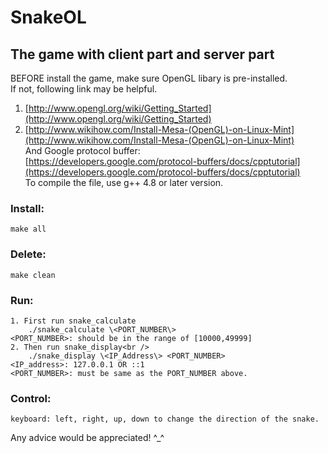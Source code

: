 SnakeOL
=======

The game with client part and server part
-----------------------------------------

BEFORE install the game, make sure OpenGL libary is pre-installed.<br />
If not, following link may be helpful.<br />
1. [http://www.opengl.org/wiki/Getting_Started](http://www.opengl.org/wiki/Getting_Started)<br />
2. [http://www.wikihow.com/Install-Mesa-(OpenGL)-on-Linux-Mint](http://www.wikihow.com/Install-Mesa-(OpenGL)-on-Linux-Mint)<br />
And Google protocol buffer:<br />
[https://developers.google.com/protocol-buffers/docs/cpptutorial](https://developers.google.com/protocol-buffers/docs/cpptutorial)<br />
To compile the file, use g++ 4.8 or later version.<br />

### Install:<br />
    make all
### Delete:<br />
    make clean
### Run:<br />
    1. First run snake_calculate
        ./snake_calculate \<PORT_NUMBER\>
    <PORT_NUMBER>: should be in the range of [10000,49999]
    2. Then run snake_display<br />
        ./snake_display \<IP_Address\> <PORT_NUMBER>
    <IP_address>: 127.0.0.1 OR ::1
    <PORT_NUMBER>: must be same as the PORT_NUMBER above.
### Control:<br />
    keyboard: left, right, up, down to change the direction of the snake.
    
Any advice would be appreciated! ^_^<br />
